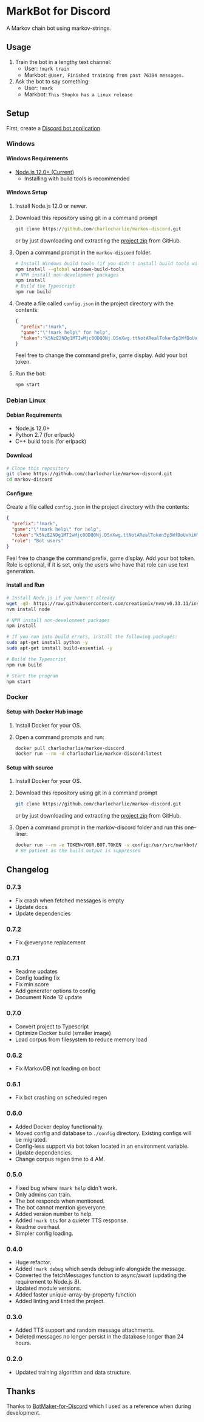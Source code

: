 # MarkBot for Discord

A Markov chain bot using markov-strings.

## Usage

1. Train the bot in a lengthy text channel:
    * User: `!mark train`
    * Markbot: `@User, Finished training from past 76394 messages.`
1. Ask the bot to say something:
    * User: `!mark`
    * Markbot: `This Shopko has a Linux release`

## Setup

First, create a [Discord bot application](https://discordapp.com/developers/applications/).

### Windows

#### Windows Requirements

* [Node.js 12.0+ (Current)](https://nodejs.org/en/download/)
  * Installing with build tools is recommended

#### Windows Setup

1. Install Node.js 12.0 or newer.
1. Download this repository using git in a command prompt

    ```cmd
    git clone https://github.com/charlocharlie/markov-discord.git
    ```

    or by just downloading and extracting the [project zip](https://github.com/charlocharlie/markov-discord/archive/master.zip) from GitHub.
1. Open a command prompt in the `markov-discord` folder.

    ```sh
    # Install Windows build tools (if you didn't install build tools with Node)
    npm install --global windows-build-tools
    # NPM install non-development packages
    npm install
    # Build the Typescript
    npm run build
    ```

1. Create a file called `config.json` in the project directory with the contents:

    ```json
    {
      "prefix":"!mark",
      "game":"\"!mark help\" for help",
      "token":"k5NzE2NDg1MTIwMjc0ODQ0Nj.DSnXwg.ttNotARealToken5p3WfDoUxhiH"
    }
    ```

    Feel free to change the command prefix, game display. Add your bot token.
1. Run the bot:

    ```sh
    npm start
    ```

### Debian Linux

#### Debian Requirements

* Node.js 12.0+
* Python 2.7 (for erlpack)
* C++ build tools (for erlpack)

#### Download

```sh
# Clone this repository
git clone https://github.com/charlocharlie/markov-discord.git
cd markov-discord
```

#### Configure

Create a file called `config.json` in the project directory with the contents:

```json
{
  "prefix":"!mark",
  "game":"\"!mark help\" for help",
  "token":"k5NzE2NDg1MTIwMjc0ODQ0Nj.DSnXwg.ttNotARealToken5p3WfDoUxhiH",
  "role": "Bot users"
}
```

Feel free to change the command prefix, game display. Add your bot token. Role is optional, if it is set, only the users who have that role can use text generation.

#### Install and Run

```sh
# Install Node.js if you haven't already
wget -qO- https://raw.githubusercontent.com/creationix/nvm/v0.33.11/install.sh | bash
nvm install node

# NPM install non-development packages
npm install

# If you run into build errors, install the following packages:
sudo apt-get install python -y
sudo apt-get install build-essential -y

# Build the Typescript
npm run build

# Start the program
npm start
```

### Docker

#### Setup with Docker Hub image

1. Install Docker for your OS.
1. Open a command prompts and run:

    ```sh
    docker pull charlocharlie/markov-discord
    docker run --rm -d charlocharlie/markov-discord:latest
    ```

#### Setup with source

1. Install Docker for your OS.
1. Download this repository using git in a command prompt

    ```sh
    git clone https://github.com/charlocharlie/markov-discord.git
    ```

    or by just downloading and extracting the [project zip](https://github.com/charlocharlie/markov-discord/archive/master.zip) from GitHub.
1. Open a command prompt in the markov-discord folder and run this one-liner:

    ```sh
    docker run --rm -e TOKEN=YOUR.BOT.TOKEN -v config:/usr/src/markbot/config -it $(docker build -q .)
    # Be patient as the build output is suppressed
    ```

## Changelog

### 0.7.3

* Fix crash when fetched messages is empty
* Update docs
* Update dependencies

### 0.7.2

* Fix @everyone replacement

### 0.7.1

* Readme updates
* Config loading fix
* Fix min score
* Add generator options to config
* Document Node 12 update

### 0.7.0

* Convert project to Typescript
* Optimize Docker build (smaller image)
* Load corpus from filesystem to reduce memory load

### 0.6.2

* Fix MarkovDB not loading on boot

### 0.6.1

* Fix bot crashing on scheduled regen

### 0.6.0

* Added Docker deploy functionality.
* Moved config and database to `./config` directory. Existing configs will be migrated.
* Config-less support via bot token located in an environment variable.
* Update dependencies.
* Change corpus regen time to 4 AM.

### 0.5.0

* Fixed bug where `!mark help` didn't work.
* Only admins can train.
* The bot responds when mentioned.
* The bot cannot mention @everyone.
* Added version number to help.
* Added `!mark tts` for a quieter TTS response.
* Readme overhaul.
* Simpler config loading.

### 0.4.0

* Huge refactor.
* Added `!mark debug` which sends debug info alongside the message.
* Converted the fetchMessages function to async/await (updating the requirement to Node.js 8).
* Updated module versions.
* Added faster unique-array-by-property function
* Added linting and linted the project.

### 0.3.0

* Added TTS support and random message attachments.
* Deleted messages no longer persist in the database longer than 24 hours.

### 0.2.0

* Updated training algorithm and data structure.

## Thanks

Thanks to [BotMaker-for-Discord](https://github.com/CorySanin/BotMaker-for-Discord) which I used as a reference when during development.
